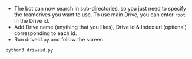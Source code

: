 - The bot can now search in sub-directories, so you just need to specify the teamdrives you want to use. To use main Drive, you can enter `root` in the Drive id.
- Add Drive name (anything that you likes), Drive id & Index url (optional) corresponding to each id.
- Run driveid.py and follow the screen.
```
python3 driveid.py
```